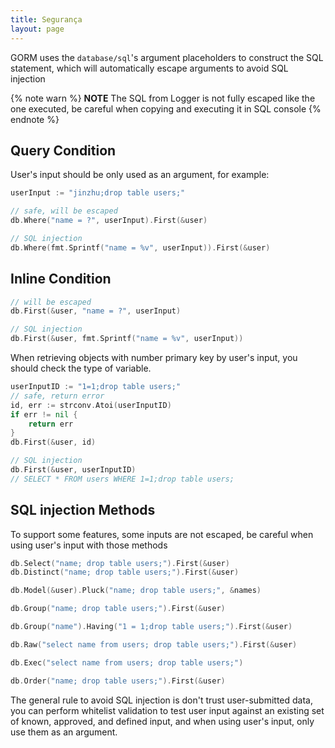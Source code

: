 ```yaml
---
title: Segurança
layout: page
---
```


GORM uses the `database/sql`'s argument placeholders to construct the SQL statement, which will automatically escape arguments to avoid SQL injection

{% note warn %}
**NOTE** The SQL from Logger is not fully escaped like the one executed, be careful when copying and executing it in SQL console
{% endnote %}

## Query Condition

User's input should be only used as an argument, for example:

```go
userInput := "jinzhu;drop table users;"

// safe, will be escaped
db.Where("name = ?", userInput).First(&user)

// SQL injection
db.Where(fmt.Sprintf("name = %v", userInput)).First(&user)
```

## Inline Condition

```go
// will be escaped
db.First(&user, "name = ?", userInput)

// SQL injection
db.First(&user, fmt.Sprintf("name = %v", userInput))
```

When retrieving objects with number primary key by user's input, you should check the type of variable.

```go
userInputID := "1=1;drop table users;"
// safe, return error
id, err := strconv.Atoi(userInputID)
if err != nil {
    return err
}
db.First(&user, id)

// SQL injection
db.First(&user, userInputID)
// SELECT * FROM users WHERE 1=1;drop table users;
```

## SQL injection Methods

To support some features, some inputs are not escaped, be careful when using user's input with those methods

```go
db.Select("name; drop table users;").First(&user)
db.Distinct("name; drop table users;").First(&user)

db.Model(&user).Pluck("name; drop table users;", &names)

db.Group("name; drop table users;").First(&user)

db.Group("name").Having("1 = 1;drop table users;").First(&user)

db.Raw("select name from users; drop table users;").First(&user)

db.Exec("select name from users; drop table users;")

db.Order("name; drop table users;").First(&user)
```

The general rule to avoid SQL injection is don't trust user-submitted data, you can perform whitelist validation to test user input against an existing set of known, approved, and defined input, and when using user's input, only use them as an argument.
